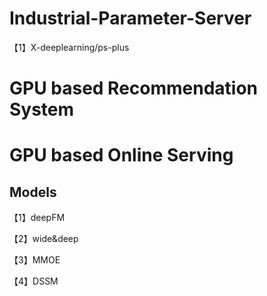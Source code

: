 # Industrial-Parameter-Server
【1】X-deeplearning/ps-plus




# GPU based Recommendation System




# GPU based Online Serving




## Models

【1】deepFM

【2】wide&deep

【3】MMOE

【4】DSSM
